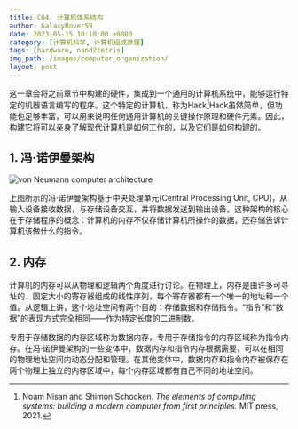 ```yaml
---
title: CO4. 计算机体系结构
author: GalaxyRover59
date: 2023-05-15 10:10:00 +0800
category: [计算机科学, 计算机组成原理]
tags: [hardware, nand2tetris]
img_path: /images/computer_organization/
layout: post
---
```



这一章会将之前章节中构建的硬件，集成到一个通用的计算机系统中，能够运行特定的机器语言编写的程序。这个特定的计算机，称为Hack[^1]Hack虽然简单，但功能也足够丰富，可以用来说明任何通用计算机的关键操作原理和硬件元素。因此，构建它将可以亲身了解现代计算机是如何工作的，以及它们是如何构建的。

[^1]:Noam Nisan and Shimon Schocken. *The elements of computing systems: building a modern computer from first principles.* MIT press, 2021.

## 1. 冯·诺伊曼架构

![von Neumann computer architecture](vonNeumannArchitecture.png "通用的冯·诺伊曼计算机架构")

上图所示的冯·诺伊曼架构基于中央处理单元(Central Processing Unit, CPU)，从输入设备接收数据，与存储设备交互，并将数据发送到输出设备。这种架构的核心在于存储程序的概念：计算机的内存不仅存储计算机所操作的数据，还存储告诉计算机该做什么的指令。

## 2. 内存

计算机的内存可以从物理和逻辑两个角度进行讨论。在物理上，内存是由许多可寻址的、固定大小的寄存器组成的线性序列，每个寄存器都有一个唯一的地址和一个值。从逻辑上讲，这个地址空间有两个目的：存储数据和存储指令。“指令”和“数据”的表现方式完全相同——作为特定长度的二进制数。

专用于存储数据的内存区域称为数据内存，专用于存储指令的内存区域称为指令内存。在冯·诺伊曼架构的一些变体中，数据内存和指令内存根据需要，可以在相同的物理地址空间内动态分配和管理。在其他变体中，数据内存和指令内存被保存在两个物理上独立的内存区域中，每个内存区域都有自己不同的地址空间。